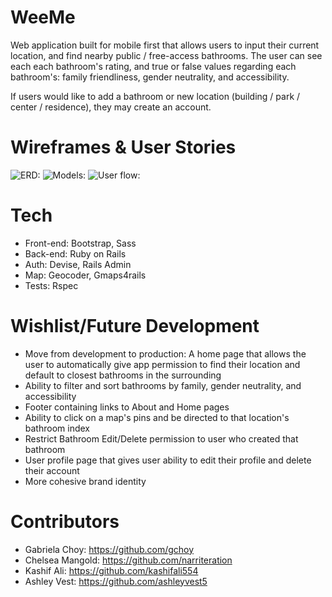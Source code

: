 # WeeMe

Web application built for mobile first that allows users to input their current location, and find nearby public / free-access bathrooms. The user can see each each bathroom's rating, and true or false values regarding each bathroom's: family friendliness, gender neutrality, and accessibility.

If users would like to add a bathroom or new location (building / park / center / residence), they may create an account.


# Wireframes & User Stories
![ERD:](erd.jpg)
![Models:](models.jpg)
![User flow:](user_flow.jpg)

# Tech
- Front-end: Bootstrap, Sass
- Back-end: Ruby on Rails
- Auth: Devise, Rails Admin
- Map: Geocoder, Gmaps4rails
- Tests: Rspec

# Wishlist/Future Development
- Move from development to production: A home page that allows the user to automatically give app permission to find their location and default to closest bathrooms in the surrounding
- Ability to filter and sort bathrooms by family, gender neutrality, and accessibility
- Footer containing links to About and Home pages
- Ability to click on a map's pins and be directed to that location's bathroom index
- Restrict Bathroom Edit/Delete permission to user who created that bathroom
- User profile page that gives user ability to edit their profile and delete their account
- More cohesive brand identity


# Contributors

- Gabriela Choy: https://github.com/gchoy
- Chelsea Mangold: https://github.com/narriteration
- Kashif Ali: https://github.com/kashifali554
- Ashley Vest: https://github.com/ashleyvest5
